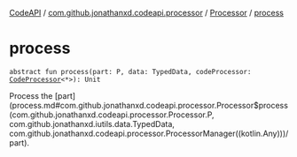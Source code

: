 [CodeAPI](../../index.md) / [com.github.jonathanxd.codeapi.processor](../index.md) / [Processor](index.md) / [process](.)

# process

`abstract fun process(part: P, data: TypedData, codeProcessor: `[`CodeProcessor`](../-code-processor/index.md)`<*>): Unit`

Process the [part](process.md#com.github.jonathanxd.codeapi.processor.Processor$process(com.github.jonathanxd.codeapi.processor.Processor.P, com.github.jonathanxd.iutils.data.TypedData, com.github.jonathanxd.codeapi.processor.ProcessorManager((kotlin.Any)))/part).

